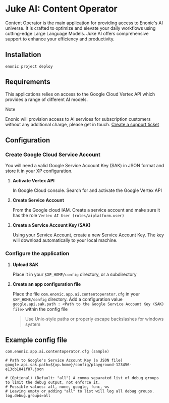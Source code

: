 # Juke AI: Content Operator

Content Operator is the main application for providing access to Enonic's AI universe. It is crafted to optimize and elevate your daily workflows using cutting-edge Large Language Models. Juke AI offers comprehensive support to enhance your efficiency and productivity.

## Installation

```shell
enonic project deploy
```

## Requirements

This applications relies on access to the Google Cloud Vertex API which provides a range of different AI models. 

> [!NOTE]
> Enonic will provision access to AI services for subscription customers without any additional charge, please get in touch. [Create a support ticket](https://support.enonic.com)


## Configuration

### Create Google Cloud Service Account

You will need a valid Google Service Account Key (SAK) in JSON format and store it in your XP configuration. 


1. **Activate Vertex API**

    In Google Cloud console. Search for and activate the Google Vertex API

2. **Create Service Account**

    From the Google cloud IAM. Create a service account and make sure it has the role `Vertex AI User (roles/aiplatform.user)` 

3. **Create a Service Account Key (SAK)**

    Using your Service Account, create a new Service Account Key. The key will download automatically to your local machine.


### Configure the application

1. **Upload SAK**

    Place it in your `$XP_HOME/config` directory, or a subdirectory 

2. **Create an app configuration file**

    Place the file `com.enonic.app.ai.contentoperator.cfg` in your `$XP_HOME/config` directory.
    Add a configuration value `google.api.sak.path : <Path to the Google Service Account Key (SAK) file>` within the config file

    > Use Unix-style paths or properly escape backslashes for windows system


## Example config file

`com.enonic.app.ai.contentoperator.cfg (sample)`
```properties
# Path to Google's Service Account Key (a JSON file)
google.api.sak.path=${xp.home}/config/playground-123456-e13cb1841f87.json

# (Optional) (Default: "all") A comma separated list of debug groups to limit the debug output, not enforce it.
# Possible values: all, none, google, func, ws
# Leaving empty or adding "all" to list will log all debug groups.
log.debug.groups=all
```
